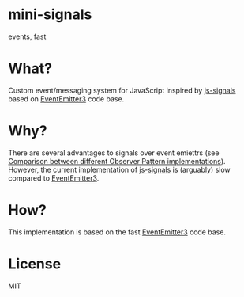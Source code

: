 # mini-signals
events, fast

# What?

Custom event/messaging system for JavaScript inspired by [js-signals](https://github.com/millermedeiros/js-signals) based on [EventEmitter3](https://github.com/primus/eventemitter3) code base.

# Why?

There are several advantages to signals over event emiettrs (see [Comparison between different Observer Pattern implementations](https://github.com/millermedeiros/js-signals/wiki/Comparison-between-different-Observer-Pattern-implementations)).  However, the current implementation of [js-signals](https://github.com/millermedeiros/js-signals) is (arguably) slow compared to [EventEmitter3](https://github.com/primus/eventemitter3).

# How?

This implementation is based on the fast [EventEmitter3](https://github.com/primus/eventemitter3) code base.

# License

MIT
